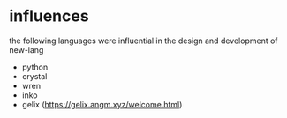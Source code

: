 # influences
the following languages were influential in the design and development of new-lang
- python
- crystal
- wren
- inko
- gelix (https://gelix.angm.xyz/welcome.html)